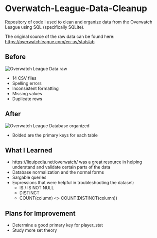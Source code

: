 # Overwatch-League-Data-Cleanup
Repository of code I used to clean and organize data from the Overwatch League using SQL (specifically SQLite).

The original source of the raw data can be found here: https://overwatchleague.com/en-us/statslab

## Before
![Overwatch League Data raw](https://user-images.githubusercontent.com/97869630/152226888-bdc4aa8b-30c1-4126-bbae-a083f2b9c8ba.PNG)
- 14 CSV files
- Spelling errors
- Inconsistent formatting
- Missing values
- Duplicate rows

## After
![Overwatch League Database organized](https://user-images.githubusercontent.com/97869630/152306351-3733b08d-6449-48ed-9d1a-a62543a7ee78.PNG)
- Bolded are the primary keys for each table

## What I Learned
- https://liquipedia.net/overwatch/ was a great resource in helping understand and validate certain parts of the data
- Database normalization and the normal forms
- Sargable queries
- Expressions that were helpful in troubleshooting the dataset: 
  -  IS / IS NOT NULL
  -  DISTINCT
  -  COUNT(column) <> COUNT(DISTINCT(column))

## Plans for Improvement
- Determine a good primary key for player_stat
- Study more set theory


